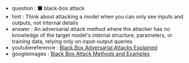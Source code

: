 - question : ⬛ black-box attack
- hint : Think about attacking a model when you can only see inputs and outputs, not internal details
- answer : An adversarial attack method where the attacker has no knowledge of the target model's internal structure, parameters, or training data, relying only on input-output queries
- youtubereference : <a href="https://www.youtube.com/watch?v=G5azQ6LGlRU" target="_blank">Black Box Adversarial Attacks Explained</a>
- googleimages : <a href="https://www.google.com/search?q=black+box+attack+machine+learning+adversarial&tbm=isch" target="_blank">Black Box Attack Methods and Examples</a>